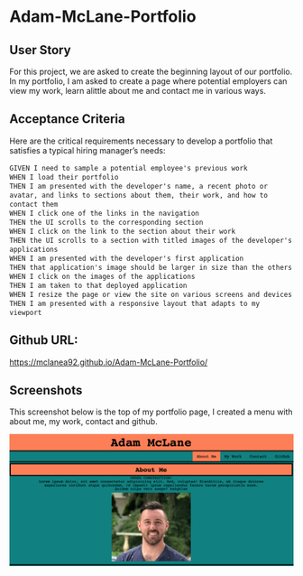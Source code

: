 # Adam-McLane-Portfolio


## User Story


For this project, we are asked to create the beginning layout of our portfolio.
In my portfolio, I am asked to create a page where potential employers can view my work, learn alittle about me and contact me in various ways.



## Acceptance Criteria

Here are the critical requirements necessary to develop a portfolio that satisfies a typical hiring manager’s needs:

```
GIVEN I need to sample a potential employee's previous work
WHEN I load their portfolio
THEN I am presented with the developer's name, a recent photo or avatar, and links to sections about them, their work, and how to contact them
WHEN I click one of the links in the navigation
THEN the UI scrolls to the corresponding section
WHEN I click on the link to the section about their work
THEN the UI scrolls to a section with titled images of the developer's applications
WHEN I am presented with the developer's first application
THEN that application's image should be larger in size than the others
WHEN I click on the images of the applications
THEN I am taken to that deployed application
WHEN I resize the page or view the site on various screens and devices
THEN I am presented with a responsive layout that adapts to my viewport
```

## Github URL:

https://mclanea92.github.io/Adam-McLane-Portfolio/

## Screenshots

This screenshot below is the top of my portfolio page, I created a menu with about me, my work, contact and github.  

![top of my portfolio page](./top%20port.png)